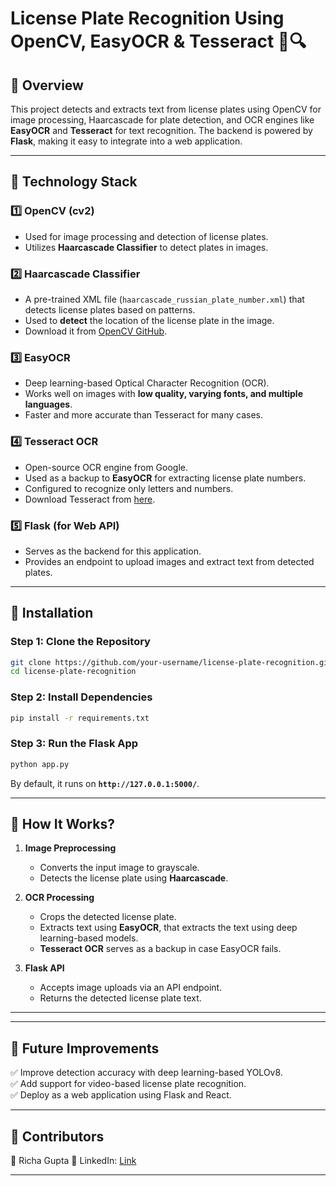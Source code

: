 # **License Plate Recognition Using OpenCV, EasyOCR & Tesseract** 🚗🔍  

## **🔹 Overview**  
This project detects and extracts text from license plates using OpenCV for image processing, Haarcascade for plate detection, and OCR engines like **EasyOCR** and **Tesseract** for text recognition. The backend is powered by **Flask**, making it easy to integrate into a web application.  

---

## **🔹 Technology Stack**  

### 1️⃣ **OpenCV (cv2)**
- Used for image processing and detection of license plates.
- Utilizes **Haarcascade Classifier** to detect plates in images.

### 2️⃣ **Haarcascade Classifier**  
- A pre-trained XML file (`haarcascade_russian_plate_number.xml`) that detects license plates based on patterns.  
- Used to **detect** the location of the license plate in the image.
- Download it from [OpenCV GitHub](https://github.com/opencv/opencv/tree/master/data/haarcascades).

### 3️⃣ **EasyOCR**  
- Deep learning-based Optical Character Recognition (OCR).  
- Works well on images with **low quality, varying fonts, and multiple languages**.  
- Faster and more accurate than Tesseract for many cases.

### 4️⃣ **Tesseract OCR**  
- Open-source OCR engine from Google.  
- Used as a backup to **EasyOCR** for extracting license plate numbers.  
- Configured to recognize only letters and numbers.
- Download Tesseract from [here](https://github.com/UB-Mannheim/tesseract/wiki).  

### 5️⃣ **Flask (for Web API)**  
- Serves as the backend for this application.  
- Provides an endpoint to upload images and extract text from detected plates.

---

## **🔹 Installation**  

### **Step 1: Clone the Repository**  
```sh
git clone https://github.com/your-username/license-plate-recognition.git
cd license-plate-recognition
```

### **Step 2: Install Dependencies**  
```sh
pip install -r requirements.txt
```

### **Step 3: Run the Flask App**  
```sh
python app.py
```
By default, it runs on **`http://127.0.0.1:5000/`**.

---

## **🔹 How It Works?**  

1. **Image Preprocessing**
   - Converts the input image to grayscale.
   - Detects the license plate using **Haarcascade**.

2. **OCR Processing**
   - Crops the detected license plate.
   - Extracts text using **EasyOCR**, that extracts the text using deep learning-based models.  
   - **Tesseract OCR** serves as a backup in case EasyOCR fails.  

3. **Flask API**
   - Accepts image uploads via an API endpoint.
   - Returns the detected license plate text.

---

---

## **🔹 Future Improvements**  
✅ Improve detection accuracy with deep learning-based YOLOv8.  
✅ Add support for video-based license plate recognition.  
✅ Deploy as a web application using Flask and React.  

---

## **🔹 Contributors**  
👤 Richa Gupta
📧 LinkedIn: [Link](https://www.linkedin.com/in/richa-gupta-2ba527247/)

---
